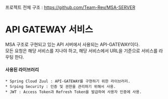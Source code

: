 프로젝트 전체 구조 : <https://github.com/Team-Rev/MSA-SERVER>

# API GATEWAY 서비스
MSA 구조로 구현되고 있는 API 서버에서 사용되는 API-GATEWAY이다.<br/>
모든 요청은 해당 서비스를 지나야 하고, 해당 서비스에서 URL을 기준으로 서비스를 라우팅 한다.

#### 사용된 라이브러리
    * Spring Cloud Zuul : API-GATEWAY를 구현하기 위한 라이브러리. 
    * Srping Security : 인증 및 권한을 관리하기 위해서 사용.
    * JWT : Access Token과 Refresh Token을 발급하여 사용자 인증에 사용.


